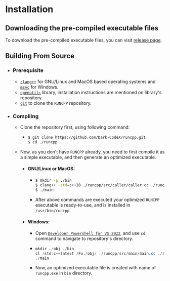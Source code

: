 # Installation

## Downloading the pre-compiled executable files

To download the pre-compiled executable files, you can visit [release page](https://github.com/Dark-CodeX/runcpp/releases).

## Building From Source

- ### Prerequisite
    - [`clang++`](https://releases.llvm.org/download.html) for GNU/Linux and MacOS based operating systems and [`msvc`](https://learn.microsoft.com/en-us/cpp/build/vscpp-step-0-installation) for Windows.
    - [`openutils`](https://github.com/Dark-CodeX/openutils.git) library, installation instructions are mentioned on library's repository.
    - [`git`](https://git-scm.com/downloads) to clone the `RUNCPP` repository.
- ### Compiling
    - Clone the repository first, using following command:
      - ```bash
        $ git clone https://github.com/Dark-CodeX/runcpp.git
        $ cd ./runcpp
        ```
    - Now, as you don't have `RUNCPP` already, you need to first compile it as a simple executable, and then generate an optimized executable.
        - #### GNU/Linux or MacOS:
            - ```bash
              $ mkdir -p ./bin
              $ clang++ -std=c++20 ./runcpp/src/caller/caller.cc ./runcpp/src/io/io.cc ./runcpp/src/os/os.cc ./runcpp/src/parser/*.cc ./runcpp/src/main/main.cc -o main
              $ ./main
              ```
            - After above commands are executed your optimized `RUNCPP` executable is ready-to-use, and is installed in `/usr/bin/runcpp`.
        - #### Windows:
            - Open [`Developer Powershell for VS 2022`](https://learn.microsoft.com/en-us/visualstudio/ide/reference/command-prompt-powershell?view=vs-2022), and use `cd` command to navigate to repository's directory.
            - ```powershell
              mkdir ./obj ./bin
              cl /std:c++latest /Fo./obj/ ./runcpp/src/main/main.cc ./runcpp/src/caller/caller.cc ./runcpp/src/io/io.cc ./runcpp/src/os/os.cc ./runcpp/src/parser/*.cc
              ./main
              ```
            - Now, an optimized executable file is created with name of `runcpp.exe` in `bin` directory.
